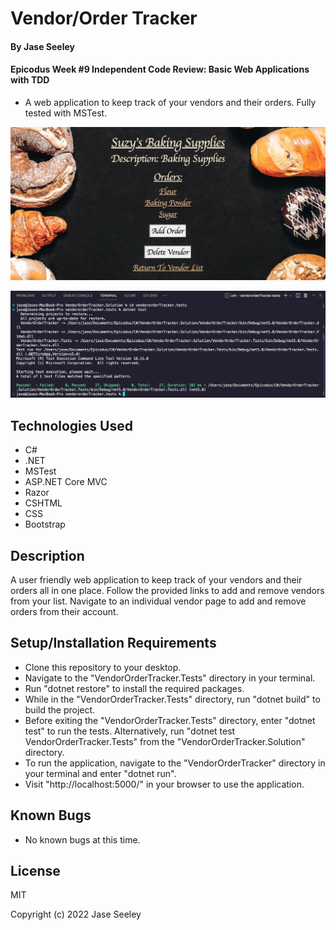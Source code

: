 # Vendor/Order Tracker

#### By Jase Seeley

#### Epicodus Week #9 Independent Code Review: Basic Web Applications with TDD  
* A web application to keep track of your vendors and their orders. Fully tested with MSTest.

![Suzy List](./SuzyList.png)

![Test results](./VendorTests.png)

## Technologies Used
* C#
* .NET
* MSTest
* ASP.NET Core MVC
* Razor
* CSHTML
* CSS
* Bootstrap

## Description

A user friendly web application to keep track of your vendors and their orders all in one place. Follow the provided links to add and remove vendors from your list. Navigate to an individual vendor page to add and remove orders from their account.

## Setup/Installation Requirements

* Clone this repository to your desktop.
* Navigate to the "VendorOrderTracker.Tests" directory in your terminal.
* Run "dotnet restore" to install the required packages.
* While in the "VendorOrderTracker.Tests" directory, run "dotnet build" to build the project.
* Before exiting the "VendorOrderTracker.Tests" directory, enter "dotnet test" to run the tests. Alternatively, run "dotnet test VendorOrderTracker.Tests" from the "VendorOrderTracker.Solution" directory.
* To run the application, navigate to the "VendorOrderTracker" directory in your terminal and enter "dotnet run".
* Visit "http://localhost:5000/" in your browser to use the application.

## Known Bugs

* No known bugs at this time.

## License

MIT

Copyright (c) 2022 Jase Seeley  
